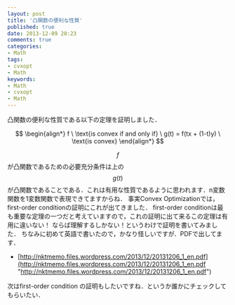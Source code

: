 ```yaml
---
layout: post
title: '凸関数の便利な性質'
published: true
date: 2013-12-09 20:23
comments: true
categories:
- Math
tags:
- cvxopt
- Math
keywords:
- Math
- cvxopt
- Math
---
```

凸関数の便利な性質である以下の定理を証明しました．

$$
\begin{align*}
f \ \text{is convex if and only if} \ g(t) = f(tx + (1-t)y) \ \text{is convex}
\end{align*}
$$

$$f$$が凸関数であるための必要充分条件は上の$$g(t)$$が凸関数であることである．これは有用な性質であるように思われます．n変数関数を1変数関数で表現できてますからね． 事実Convex Optimizationでは，first-order conditionの証明にこれが出てきました． first-order conditionは最も重要な定理の一つだと考えていますので，これの証明に出て来るこの定理は有用に違いない！ ならば理解するしかない！というわけで証明を書いてみました． ちなみに初めて英語で書いたので，かなり怪しいですが．PDFで出してます．

- [http://nktmemo.files.wordpress.com/2013/12/20131206_1_en.pdf](http://nktmemo.files.wordpress.com/2013/12/20131206_1_en.pdf "http://nktmemo.files.wordpress.com/2013/12/20131206_1_en.pdf")

次はfirst-order condition の証明もしたいですね．というか誰かにチェックしてもらいたい．
